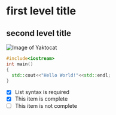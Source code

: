 # first level title 
## second level title
![Image of Yaktocat](https://octodex.github.com/images/yaktocat.png)
```cpp
#include<iostream>
int main()
{
  std::cout<<"Hello World!"<<std::endl;
}
```
- [x] List syntax is required
- [x] This item is complete
- [ ] This item is not complete

